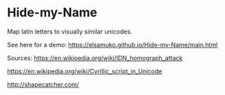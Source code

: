 # Hide-my-Name
Map latin letters to visually similar unicodes.

See here for a demo:
https://elsamuko.github.io/Hide-my-Name/main.html

Sources:
https://en.wikipedia.org/wiki/IDN_homograph_attack

https://en.wikipedia.org/wiki/Cyrillic_script_in_Unicode

http://shapecatcher.com/
